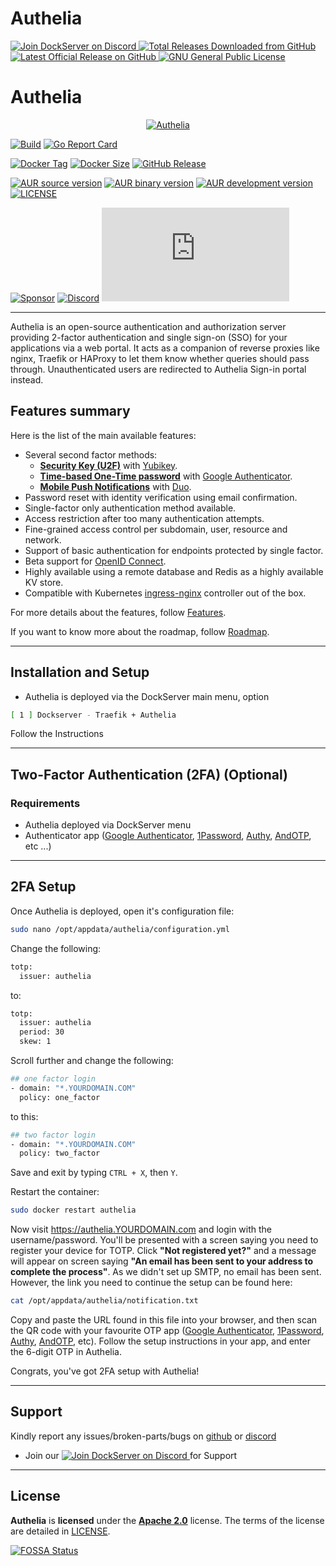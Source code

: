 # **Authelia**

<p align="left">
    <a href="https://discord.gg/FYSvu83caM">
        <img src="https://discord.com/api/guilds/830478558995415100/widget.png?label=Discord%20Server&logo=discord" alt="Join DockServer on Discord">
    </a>
        <a href="https://github.com/dockserver/dockserver/releases">
        <img src="https://img.shields.io/github/downloads/dockserver/dockserver/total?label=Total%20Downloads&logo=github" alt="Total Releases Downloaded from GitHub">
    </a>
    <a href="https://github.com/dockserver/dockserver/releases/latest">
        <img src="https://img.shields.io/github/v/release/dockserver/dockserver?include_prereleases&label=Latest%20Release&logo=github" alt="Latest Official Release on GitHub">
    </a>
    <a href="https://github.com/dockserver/dockserver/blob/main/LICENSE">
        <img src="https://img.shields.io/github/license/dockserver/dockserver?label=License&logo=gnu" alt="GNU General Public License">
    </a>
</p>

# Authelia

<p align="center">
   <a href="https://www.authelia.com/">
      <img src="https://raw.githubusercontent.com/authelia/authelia/master/docs/images/authelia-title.png" alt="Authelia">
   </a>
</p>

[![Build](https://img.shields.io/buildkite/d6543d3ece3433f46dbe5fd9fcfaf1f68a6dbc48eb1048bc22/master?logo=buildkite&style=flat-square&color=brightgreen)](https://buildkite.com/authelia/authelia)
[![Go Report Card](https://goreportcard.com/badge/github.com/authelia/authelia?logo=go&style=flat-square)](https://goreportcard.com/report/github.com/authelia/authelia)

[![Docker Tag](https://img.shields.io/docker/v/authelia/authelia/latest?logo=docker&style=flat-square&color=blue&sort=semver)](https://microbadger.com/images/authelia/authelia)
[![Docker Size](https://img.shields.io/docker/image-size/authelia/authelia/latest?logo=docker&style=flat-square&color=blue&sort=semver)](https://hub.docker.com/r/authelia/authelia/tags)
[![GitHub Release](https://img.shields.io/github/release/authelia/authelia.svg?logo=github&style=flat-square&color=blue)](https://github.com/authelia/authelia/releases)

[![AUR source version](https://img.shields.io/aur/version/authelia?logo=arch-linux&label=authelia&style=flat-square&color=blue)](https://aur.archlinux.org/packages/authelia/)
[![AUR binary version](https://img.shields.io/aur/version/authelia-bin?logo=arch-linux&label=authelia-bin&style=flat-square&color=blue)](https://aur.archlinux.org/packages/authelia-bin/)
[![AUR development version](https://img.shields.io/aur/version/authelia-git?logo=arch-linux&label=authelia-git&style=flat-square&color=blue)](https://aur.archlinux.org/packages/authelia-git/)
[![LICENSE](https://img.shields.io/github/license/authelia/authelia?logo=apache&style=flat-square&color=blue)](https://www.apache.org/licenses/LICENSE-2.0)

[![Sponsor](https://img.shields.io/opencollective/all/authelia-sponsors?logo=Open%20Collective&label=financial%20contributors&style=flat-square&color=blue)](https://opencollective.com/authelia-sponsors)
[![Discord](https://img.shields.io/discord/707844280412012608?label=discord&logo=discord&style=flat-square&color=blue)](https://discord.authelia.com)
[![Matrix](https://img.shields.io/matrix/authelia:matrix.org?label=matrix&logo=matrix&style=flat-square&color=blue)](https://riot.im/app/#/room/#authelia:matrix.org)

---

Authelia is an open-source authentication and authorization server providing 2-factor authentication and single sign-on (SSO) for your applications via a web portal. It acts as a companion of reverse proxies like nginx, Traefik or HAProxy to let them know whether queries should pass through. Unauthenticated users are redirected to Authelia Sign-in portal instead.

## Features summary

Here is the list of the main available features:

- Several second factor methods:
  - **[Security Key (U2F)](https://www.authelia.com/docs/features/2fa/security-key)** with [Yubikey].
  - **[Time-based One-Time password](https://www.authelia.com/docs/features/2fa/one-time-password)**
    with [Google Authenticator].
  - **[Mobile Push Notifications](https://www.authelia.com/docs/features/2fa/push-notifications)**
    with [Duo](https://duo.com/).
- Password reset with identity verification using email confirmation.
- Single-factor only authentication method available.
- Access restriction after too many authentication attempts.
- Fine-grained access control per subdomain, user, resource and network.
- Support of basic authentication for endpoints protected by single factor.
- Beta support for [OpenID Connect](https://www.authelia.com/docs/configuration/identity-providers/oidc.html).
- Highly available using a remote database and Redis as a highly available KV store.
- Compatible with Kubernetes [ingress-nginx](https://github.com/kubernetes/ingress-nginx) controller out of the box.

For more details about the features, follow [Features](https://www.authelia.com/docs/features/).

If you want to know more about the roadmap, follow [Roadmap](https://www.authelia.com/docs/roadmap).

---

## Installation and Setup

- Authelia is deployed via the DockServer main menu, option

```sh
[ 1 ] Dockserver - Traefik + Authelia
```

Follow the Instructions

---

## Two-Factor Authentication (2FA) (Optional)

### Requirements

- Authelia deployed via DockServer menu
- Authenticator app ([Google Authenticator], [1Password], [Authy], [AndOTP], etc ...)

---

## 2FA Setup

Once Authelia is deployed, open it's configuration file:

```sh
sudo nano /opt/appdata/authelia/configuration.yml
```

Change the following:

```sh
totp:
  issuer: authelia
```

to:

```sh
totp:
  issuer: authelia
  period: 30
  skew: 1
```

Scroll further and change the following:

```sh
## one factor login
- domain: "*.YOURDOMAIN.COM"
  policy: one_factor
```

to this:

```sh
## two factor login
- domain: "*.YOURDOMAIN.COM"
  policy: two_factor
```

Save and exit by typing `CTRL + X`, then `Y`.

Restart the container:

```sh
sudo docker restart authelia
```

Now visit https://authelia.YOURDOMAIN.com and login with the username/password.
You'll be presented with a screen saying you need to register your device for TOTP.
Click **"Not registered yet?"** and a message will appear on screen saying **"An email has been sent to your address to complete the process"**.
As we didn't set up SMTP, no email has been sent. However, the link you need to continue the setup can be found here:

```sh
cat /opt/appdata/authelia/notification.txt
```

Copy and paste the URL found in this file into your browser, and then scan the QR code with your favourite OTP app ([Google Authenticator], [1Password], [Authy], [AndOTP], etc).
Follow the setup instructions in your app, and enter the 6-digit OTP in Authelia.

Congrats, you've got 2FA setup with Authelia!

---

## Support

Kindly report any issues/broken-parts/bugs on [github](https://github.com/dockserver/dockserver/issues) or [discord](https://discord.gg/A7h7bKBCVa)

- Join our <a href="https://discord.gg/FYSvu83caM">
  <img src="https://discord.com/api/guilds/830478558995415100/widget.png?label=Discord%20Server&logo=discord" alt="Join DockServer on Discord">
  </a> for Support

---

## License

**Authelia** is **licensed** under the **[Apache 2.0]** license. The terms of the license are detailed
in [LICENSE](https://github.com/authelia/authelia/blob/master/LICENSE).

[![FOSSA Status](https://app.fossa.com/api/projects/git%2Bgithub.com%2Fauthelia%2Fauthelia.svg?type=large)](https://app.fossa.com/projects/git%2Bgithub.com%2Fauthelia%2Fauthelia?ref=badge_large)

[apache 2.0]: https://www.apache.org/licenses/LICENSE-2.0
[totp]: https://en.wikipedia.org/wiki/Time-based_One-time_Password_Algorithm
[security key]: https://www.yubico.com/about/background/fido/
[yubikey]: https://www.yubico.com/products/yubikey-hardware/yubikey4/
[auth_request]: https://nginx.org/en/docs/http/ngx_http_auth_request_module.html
[google authenticator]: https://play.google.com/store/apps/details?id=com.google.android.apps.authenticator2&hl=en
[1password]: https://1password.com/
[authy]: https://authy.com/
[andotp]: https://play.google.com/store/apps/details?id=org.shadowice.flocke.andotp
[config.template.yml]: https://raw.githubusercontent.com/authelia/authelia/master/config.template.yml
[nginx]: https://www.nginx.com/
[traefik]: https://traefik.io/
[haproxy]: https://www.haproxy.org/
[docker]: https://docker.com/
[kubernetes]: https://kubernetes.io/
